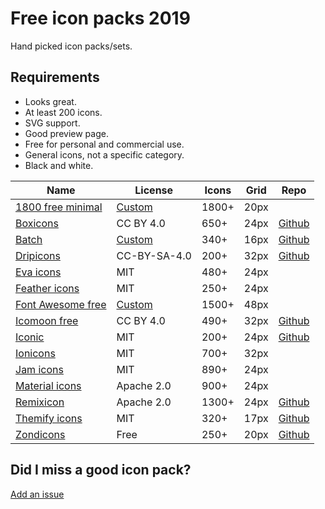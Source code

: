 # Free icon packs 2019

Hand picked icon packs/sets.

## Requirements

- Looks great.
- At least 200 icons.
- SVG support.
- Good preview page.
- Free for personal and commercial use.
- General icons, not a specific category.
- Black and white.

| Name                                                                | License                                   | Icons | Grid | Repo
| ----                                                                | ----------------------------------------- | ----- | ---- | ----
| [1800 free minimal](https://dribbble.com/shots/2888226-1800-Free-Minimal-Icon-Pack-20x20) | [Custom](https://dribbble.com/shots/2888226-1800-Free-Minimal-Icon-Pack-20x20)                                            | 1800+ | 20px |
| [Boxicons](https://boxicons.com/)                                   | CC BY 4.0                                 | 650+  | 24px | [Github](https://github.com/atisawd/boxicons)
| [Batch](http://adamwhitcroft.com/batch/)                            | [Custom](https://github.com/AdamWhitcroft/batch/blob/master/License.txt)                                                  | 340+  | 16px | [Github](https://github.com/AdamWhitcroft/batch)
| [Dripicons](http://demo.amitjakhu.com/dripicons/)                   | CC-BY-SA-4.0                              | 200+  | 32px | [Github](https://github.com/amitjakhu/dripicons)
| [Eva icons](https://akveo.github.io/eva-icons/#/)                   | MIT                                       | 480+  | 24px |
| [Feather icons](https://feathericons.com/)                          | MIT                                       | 250+  | 24px |
| [Font Awesome free](https://fontawesome.com/icons?d=gallery&m=free) | [Custom](https://fontawesome.com/license) | 1500+ | 48px |
| [Icomoon free](https://icomoon.io/#preview-free)                    | CC BY 4.0                                 | 490+  | 32px | [Github](https://github.com/Keyamoon/IcoMoon-Free)
| [Iconic](https://useiconic.com/open)                                | MIT                                       | 200+  | 24px | [Github](https://github.com/iconic/open-iconic)
| [Ionicons](https://ionicons.com/)                                   | MIT                                       | 700+  | 32px |
| [Jam icons](https://jam-icons.com/)                                 | MIT                                       | 890+  | 24px |
| [Material icons](https://material.io/tools/icons/?style=baseline)   | Apache 2.0                                | 900+  | 24px |
| [Remixicon](https://remixicon.com/)                                 | Apache 2.0                                | 1300+ | 24px | [Github](https://github.com/Remix-Design/remixicon)
| [Themify icons](https://themify.me/themify-icons)                   | MIT                                       | 320+  | 17px | [Github](https://github.com/lykmapipo/themify-icons)
| [Zondicons](http://www.zondicons.com/icons.html)                    | Free                                      | 250+  | 20px | [Github](https://github.com/dukestreetstudio/zondicons)

## Did I miss a good icon pack?

[Add an issue](https://github.com/jenstornell/free-icon-packs/issues)
